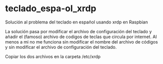 # teclado_espa-ol_xrdp
Solución al problema del teclado en español usando xrdp en Raspbian

La solución pasa por modificar el archivo de configuración del teclado y añadir el (famoso) archivo de codigos de teclas que circula por internet. Al menos a mi no me funciona sin modificar el nombre del archivo de códigos y sin modificar el archivo de configuración del teclado.

Copiar los dos archivos en la carpeta /etc/xrdp



